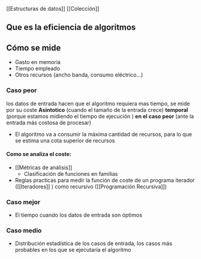 [[Estructuras de datos]] [[Colección]]
## Que es la eficiencia de algoritmos


## Cómo se mide

- Gasto en memoria
- Tiempo empleado
- Otros recursos (ancho banda, consumo eléctrico...)
### Caso peor
los datos de entrada hacen que el algoritmo requiera mas tiempo, se mide por su coste **Asintotico** (cuando el tamaño de la entrada crece) **temporal** (porque estamos midiendo el tiempo  de ejecución ) **en el caso peor** (ante la entrada más costosa de procesar)
- El algoritmo va a consumir la máxima cantidad de recursos, para lo que se estima una cota superior de recursos

#### Como se analiza el coste:
- [[Métricas de análisis]]
	- Clasificación de funciones en familias
- Reglas practicas para medir la función de coste de un programa iterador ([[Iteradores]] ) como recursivo ([[Programación Recursiva]])

### Caso mejor
- El tiempo cuando los datos de entrada son óptimos

### Caso medio
- Distribución estadística de los casos de entrada, los casos más probables en los que se ejecutaría el algoritmo
